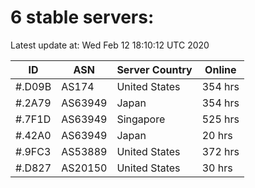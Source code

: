 # 6 stable servers:

Latest update at: Wed Feb 12 18:10:12 UTC 2020

| ID | ASN | Server Country | Online |
| -- | --- | -------------- | ------ |
| #.D09B | AS174 | United States | 354 hrs |
| #.2A79 | AS63949 | Japan | 354 hrs |
| #.7F1D | AS63949 | Singapore | 525 hrs |
| #.42A0 | AS63949 | Japan | 20 hrs |
| #.9FC3 | AS53889 | United States | 372 hrs |
| #.D827 | AS20150 | United States | 30 hrs |

